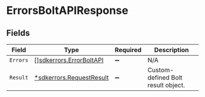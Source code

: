 # ErrorsBoltAPIResponse


## Fields

| Field                                                            | Type                                                             | Required                                                         | Description                                                      |
| ---------------------------------------------------------------- | ---------------------------------------------------------------- | ---------------------------------------------------------------- | ---------------------------------------------------------------- |
| `Errors`                                                         | [][sdkerrors.ErrorBoltAPI](../../models/errors/errorboltapi.md)  | :heavy_minus_sign:                                               | N/A                                                              |
| `Result`                                                         | [*sdkerrors.RequestResult](../../models/errors/requestresult.md) | :heavy_minus_sign:                                               | Custom-defined Bolt result object.                               |